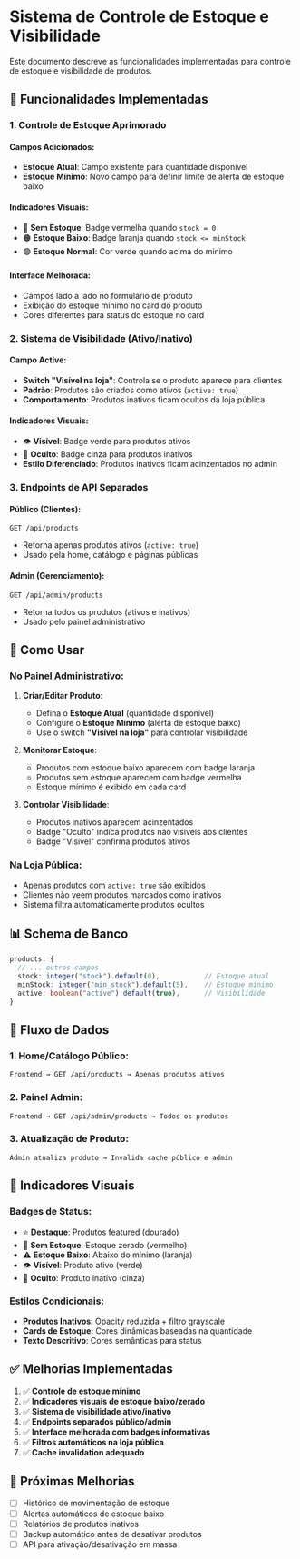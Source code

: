 # Sistema de Controle de Estoque e Visibilidade

Este documento descreve as funcionalidades implementadas para controle de estoque e visibilidade de produtos.

## 🎯 Funcionalidades Implementadas

### 1. **Controle de Estoque Aprimorado**

#### Campos Adicionados:
- **Estoque Atual**: Campo existente para quantidade disponível
- **Estoque Mínimo**: Novo campo para definir limite de alerta de estoque baixo

#### Indicadores Visuais:
- 🔴 **Sem Estoque**: Badge vermelha quando `stock = 0`
- 🟠 **Estoque Baixo**: Badge laranja quando `stock <= minStock`
- 🟢 **Estoque Normal**: Cor verde quando acima do mínimo

#### Interface Melhorada:
- Campos lado a lado no formulário de produto
- Exibição do estoque mínimo no card do produto
- Cores diferentes para status do estoque no card

### 2. **Sistema de Visibilidade (Ativo/Inativo)**

#### Campo Active:
- **Switch "Visível na loja"**: Controla se o produto aparece para clientes
- **Padrão**: Produtos são criados como ativos (`active: true`)
- **Comportamento**: Produtos inativos ficam ocultos da loja pública

#### Indicadores Visuais:
- 👁️ **Visível**: Badge verde para produtos ativos
- 🚫 **Oculto**: Badge cinza para produtos inativos
- **Estilo Diferenciado**: Produtos inativos ficam acinzentados no admin

### 3. **Endpoints de API Separados**

#### Público (Clientes):
```
GET /api/products
```
- Retorna apenas produtos ativos (`active: true`)
- Usado pela home, catálogo e páginas públicas

#### Admin (Gerenciamento):
```
GET /api/admin/products
```
- Retorna todos os produtos (ativos e inativos)
- Usado pelo painel administrativo

## 🔧 Como Usar

### No Painel Administrativo:

1. **Criar/Editar Produto**:
   - Defina o **Estoque Atual** (quantidade disponível)
   - Configure o **Estoque Mínimo** (alerta de estoque baixo)
   - Use o switch **"Visível na loja"** para controlar visibilidade

2. **Monitorar Estoque**:
   - Produtos com estoque baixo aparecem com badge laranja
   - Produtos sem estoque aparecem com badge vermelha
   - Estoque mínimo é exibido em cada card

3. **Controlar Visibilidade**:
   - Produtos inativos aparecem acinzentados
   - Badge "Oculto" indica produtos não visíveis aos clientes
   - Badge "Visível" confirma produtos ativos

### Na Loja Pública:

- Apenas produtos com `active: true` são exibidos
- Clientes não veem produtos marcados como inativos
- Sistema filtra automaticamente produtos ocultos

## 📊 Schema de Banco

```typescript
products: {
  // ... outros campos
  stock: integer("stock").default(0),           // Estoque atual
  minStock: integer("min_stock").default(5),    // Estoque mínimo
  active: boolean("active").default(true),      // Visibilidade
}
```

## 🚀 Fluxo de Dados

### 1. **Home/Catálogo Público**:
```
Frontend → GET /api/products → Apenas produtos ativos
```

### 2. **Painel Admin**:
```
Frontend → GET /api/admin/products → Todos os produtos
```

### 3. **Atualização de Produto**:
```
Admin atualiza produto → Invalida cache público e admin
```

## 🎨 Indicadores Visuais

### Badges de Status:
- ⭐ **Destaque**: Produtos featured (dourado)
- 🚨 **Sem Estoque**: Estoque zerado (vermelho)
- ⚠️ **Estoque Baixo**: Abaixo do mínimo (laranja)
- 👁️ **Visível**: Produto ativo (verde)
- 🚫 **Oculto**: Produto inativo (cinza)

### Estilos Condicionais:
- **Produtos Inativos**: Opacity reduzida + filtro grayscale
- **Cards de Estoque**: Cores dinâmicas baseadas na quantidade
- **Texto Descritivo**: Cores semânticas para status

## ✅ Melhorias Implementadas

1. ✅ **Controle de estoque mínimo**
2. ✅ **Indicadores visuais de estoque baixo/zerado**
3. ✅ **Sistema de visibilidade ativo/inativo**
4. ✅ **Endpoints separados público/admin**
5. ✅ **Interface melhorada com badges informativas**
6. ✅ **Filtros automáticos na loja pública**
7. ✅ **Cache invalidation adequado**

## 🔮 Próximas Melhorias

- [ ] Histórico de movimentação de estoque
- [ ] Alertas automáticos de estoque baixo
- [ ] Relatórios de produtos inativos
- [ ] Backup automático antes de desativar produtos
- [ ] API para ativação/desativação em massa